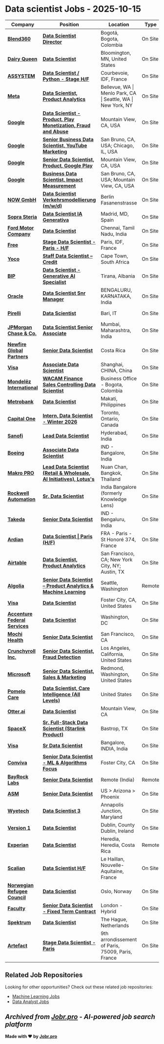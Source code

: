 # Data scientist Jobs - 2025-10-15

| Company | Position | Location | Type | Date |
| ------- | -------- | -------- | ---- | ------ |
| **[Blend360](https://blend360.com)** | **[Data Scientist Director](https://jobr.pro/job/30211885/data-scientist-director?utm_source=github&utm_medium=repo&utm_campaign=github-data-science-jobs)** | Bogotá, Bogota, Colombia | On Site | Oct 14 |
| **[Dairy Queen](https://www.dairyqueen.com/)** | **[Data Scientist](https://jobr.pro/job/30211901/data-scientist?utm_source=github&utm_medium=repo&utm_campaign=github-data-science-jobs)** | Bloomington, MN, United States | On Site | Oct 14 |
| **[ASSYSTEM](https://www.assystem.com)** | **[Data Scientist / Python - Stage H/F](https://jobr.pro/job/30211921/data-scientist-python-stage-hf?utm_source=github&utm_medium=repo&utm_campaign=github-data-science-jobs)** | Courbevoie, IDF, France | On Site | Oct 14 |
| **[Meta](https://www.meta.com/)** | **[Data Scientist, Product Analytics](https://jobr.pro/job/30175658/data-scientist-product-analytics?utm_source=github&utm_medium=repo&utm_campaign=github-data-science-jobs)** | Bellevue, WA \| Menlo Park, CA \| Seattle, WA \| New York, NY | On Site | Oct 14 |
| **[Google](https://www.google.com/)** | **[Data Scientist - Product, Play Monetization, Fraud and Abuse](https://jobr.pro/job/30174612/data-scientist-product-play-monetization-fraud-and-abuse?utm_source=github&utm_medium=repo&utm_campaign=github-data-science-jobs)** | Mountain View, CA, USA | On Site | Oct 14 |
| **[Google](https://www.google.com/)** | **[Senior Business Data Scientist, YouTube Marketing](https://jobr.pro/job/30174603/senior-business-data-scientist-youtube-marketing?utm_source=github&utm_medium=repo&utm_campaign=github-data-science-jobs)** | San Bruno, CA, USA; Chicago, IL, USA | On Site | Oct 14 |
| **[Google](https://www.google.com/)** | **[Senior Data Scientist, Product, Google Play](https://jobr.pro/job/30174424/senior-data-scientist-product-google-play?utm_source=github&utm_medium=repo&utm_campaign=github-data-science-jobs)** | Mountain View, CA, USA | On Site | Oct 14 |
| **[Google](https://www.google.com/)** | **[Business Data Scientist, Impact Measurement](https://jobr.pro/job/30174436/business-data-scientist-impact-measurement?utm_source=github&utm_medium=repo&utm_campaign=github-data-science-jobs)** | San Bruno, CA, USA; Mountain View, CA, USA | On Site | Oct 14 |
| **[NOW GmbH](https://www.now-gmbh.de/)** | **[Data Scientist Verkehrsmodellierung (m/w/d)](https://jobr.pro/job/30166827/data-scientist-verkehrsmodellierung-mwd?utm_source=github&utm_medium=repo&utm_campaign=github-data-science-jobs)** | Berlin Fasanenstrasse | On Site | Oct 14 |
| **[Sopra Steria](https://www.soprasteria.com)** | **[Data Scientist IA Generativa](https://jobr.pro/job/30181076/data-scientist-ia-generativa?utm_source=github&utm_medium=repo&utm_campaign=github-data-science-jobs)** | Madrid, MD, Spain | On Site | Oct 14 |
| **[Ford Motor Company](https://corporate.ford.com/)** | **[Data Scientist](https://jobr.pro/job/30187467/data-scientist?utm_source=github&utm_medium=repo&utm_campaign=github-data-science-jobs)** | Chennai, Tamil Nadu, India | On Site | Oct 14 |
| **[Free](https://etre-free.fr)** | **[Stage Data Scientist - Paris - H/F](https://jobr.pro/job/30181087/stage-data-scientist-paris-hf?utm_source=github&utm_medium=repo&utm_campaign=github-data-science-jobs)** | Paris, IDF, France | On Site | Oct 14 |
| **[Yoco](https://www.yoco.com)** | **[Staff Data Scientist – Credit](https://jobr.pro/job/30177593/staff-data-scientist-credit?utm_source=github&utm_medium=repo&utm_campaign=github-data-science-jobs)** | Cape Town, South Africa | On Site | Oct 14 |
| **[BIP](https://www.bip-group.com/)** | **[Data Scientist - Generative AI Specialist](https://jobr.pro/job/30182178/data-scientist-generative-ai-specialist?utm_source=github&utm_medium=repo&utm_campaign=github-data-science-jobs)** | Tirana, Albania | On Site | Oct 14 |
| **[Oracle](https://www.oracle.com/)** | **[Data Scientist Snr Manager](https://jobr.pro/job/30185094/data-scientist-snr-manager?utm_source=github&utm_medium=repo&utm_campaign=github-data-science-jobs)** | BENGALURU, KARNATAKA, India | On Site | Oct 14 |
| **[Pirelli](https://www.pirelli.com)** | **[Data Scientist](https://jobr.pro/job/30142656/data-scientist?utm_source=github&utm_medium=repo&utm_campaign=github-data-science-jobs)** | Bari, IT | On Site | Oct 14 |
| **[JPMorgan Chase & Co.](https://www.jpmorganchase.com/)** | **[Data Scientist Senior Associate](https://jobr.pro/job/30179915/data-scientist-senior-associate?utm_source=github&utm_medium=repo&utm_campaign=github-data-science-jobs)** | Mumbai, Maharashtra, India | On Site | Oct 14 |
| **[Newfire Global Partners](https://www.newfireglobal.com/)** | **[Senior Data Scientist](https://jobr.pro/job/30158397/senior-data-scientist?utm_source=github&utm_medium=repo&utm_campaign=github-data-science-jobs)** | Costa Rica | On Site | Oct 14 |
| **[Visa](https://visa.com)** | **[Associate Data Scientist](https://jobr.pro/job/30156741/associate-data-scientist?utm_source=github&utm_medium=repo&utm_campaign=github-data-science-jobs)** | Shanghai, CHINA, China | On Site | Oct 14 |
| **[Mondelēz International](https://www.mondelezinternational.com/)** | **[WACAM Finance Sales Controlling Data Scientist](https://jobr.pro/job/30198108/wacam-finance-sales-controlling-data-scientist?utm_source=github&utm_medium=repo&utm_campaign=github-data-science-jobs)** | Business Office - Bogota, Colombia | On Site | Oct 14 |
| **[Metrobank](https://www.metrobank.com.ph/)** | **[Data Scientist](https://jobr.pro/job/30156628/data-scientist?utm_source=github&utm_medium=repo&utm_campaign=github-data-science-jobs)** | Makati, Philippines | On Site | Oct 14 |
| **[Capital One](https://www.capitalonecareers.com/)** | **[Intern, Data Scientist - Winter 2026](https://jobr.pro/job/30178827/intern-data-scientist-winter-2026?utm_source=github&utm_medium=repo&utm_campaign=github-data-science-jobs)** | Toronto, Ontario, Canada | On Site | Oct 14 |
| **[Sanofi](https://www.sanofi.com/)** | **[Lead Data Scientist](https://jobr.pro/job/30151817/lead-data-scientist?utm_source=github&utm_medium=repo&utm_campaign=github-data-science-jobs)** | Hyderabad, India | On Site | Oct 14 |
| **[Boeing](https://www.boeing.com/)** | **[Associate Data Scientist](https://jobr.pro/job/30178957/associate-data-scientist?utm_source=github&utm_medium=repo&utm_campaign=github-data-science-jobs)** | IND - Bangalore, India | On Site | Oct 14 |
| **[Makro PRO](https://www.siammakro.co.th/)** | **[Lead Data Scientist (Retail & Wholesale, AI Initiatives), Lotus's](https://jobr.pro/job/30174838/lead-data-scientist-retail-wholesale-ai-initiatives-lotuss?utm_source=github&utm_medium=repo&utm_campaign=github-data-science-jobs)** | Nuan Chan, Bangkok, Thailand | On Site | Oct 14 |
| **[Rockwell Automation](https://www.rockwellautomation.com/)** | **[Sr. Data Scientist](https://jobr.pro/job/30168586/sr-data-scientist?utm_source=github&utm_medium=repo&utm_campaign=github-data-science-jobs)** | India Bangalore (formerly Knowledge Lens) | On Site | Oct 14 |
| **[Takeda](https://www.takeda.com/)** | **[Senior Data Scientist](https://jobr.pro/job/30204541/senior-data-scientist?utm_source=github&utm_medium=repo&utm_campaign=github-data-science-jobs)** | IND - Bengaluru, India | On Site | Oct 14 |
| **[Ardian](https://www.ardian.com/)** | **[Data Scientist \| Paris (H/F)](https://jobr.pro/job/30201570/data-scientist-paris-hf?utm_source=github&utm_medium=repo&utm_campaign=github-data-science-jobs)** | FRA - Paris - St Honoré 374, France | On Site | Oct 14 |
| **[Airtable](https://airtable.com/)** | **[Data Scientist, Product Analytics](https://jobr.pro/job/30139198/data-scientist-product-analytics?utm_source=github&utm_medium=repo&utm_campaign=github-data-science-jobs)** | San Francisco, CA; New York City, NY; Austin, TX | On Site | Oct 13 |
| **[Algolia](https://www.algolia.com/)** | **[Senior Data Scientist – Product Analytics & Machine Learning](https://jobr.pro/job/30139836/senior-data-scientist-product-analytics-machine-learning?utm_source=github&utm_medium=repo&utm_campaign=github-data-science-jobs)** | Seattle, Washington | Remote | Oct 13 |
| **[Visa](https://visa.com)** | **[Data Scientist](https://jobr.pro/job/30156743/data-scientist?utm_source=github&utm_medium=repo&utm_campaign=github-data-science-jobs)** | Foster City, CA, United States | On Site | Oct 13 |
| **[Accenture Federal Services](https://www.accenture.com/)** | **[Data Scientist](https://jobr.pro/job/30144163/data-scientist?utm_source=github&utm_medium=repo&utm_campaign=github-data-science-jobs)** | Washington, DC | On Site | Oct 13 |
| **[Mochi Health](https://joinmochi.com/)** | **[Senior Data Scientist](https://jobr.pro/job/30146369/senior-data-scientist?utm_source=github&utm_medium=repo&utm_campaign=github-data-science-jobs)** | San Francisco, CA | On Site | Oct 13 |
| **[Crunchyroll Inc.](https://www.crunchyroll.com/)** | **[Senior Data Scientist, Fraud Detection](https://jobr.pro/job/30142118/senior-data-scientist-fraud-detection?utm_source=github&utm_medium=repo&utm_campaign=github-data-science-jobs)** | Los Angeles, California, United States | On Site | Oct 13 |
| **[Microsoft](https://www.microsoft.com/)** | **[Senior Data Scientist, Sales & Marketing](https://jobr.pro/job/30176909/senior-data-scientist-sales-marketing?utm_source=github&utm_medium=repo&utm_campaign=github-data-science-jobs)** | Redmond, Washington, United States | On Site | Oct 13 |
| **[Pomelo Care](https://www.pomelocare.com/)** | **[Data Scientist, Care Intelligence (All Levels)](https://jobr.pro/job/30141227/data-scientist-care-intelligence-all-levels?utm_source=github&utm_medium=repo&utm_campaign=github-data-science-jobs)** | United States | On Site | Oct 13 |
| **[Otter.ai](https://otter.ai/)** | **[Data Scientist](https://jobr.pro/job/30148011/data-scientist?utm_source=github&utm_medium=repo&utm_campaign=github-data-science-jobs)** | Mountain View, CA | On Site | Oct 13 |
| **[SpaceX](https://www.spacex.com/)** | **[Sr. Full-Stack Data Scientist (Starlink Product)](https://jobr.pro/job/30138571/sr-full-stack-data-scientist-starlink-product?utm_source=github&utm_medium=repo&utm_campaign=github-data-science-jobs)** | Bastrop, TX | On Site | Oct 13 |
| **[Visa](https://visa.com)** | **[Sr Data Scientist](https://jobr.pro/job/30133536/sr-data-scientist?utm_source=github&utm_medium=repo&utm_campaign=github-data-science-jobs)** | Bangalore, INDIA, India | On Site | Oct 13 |
| **[Conviva](https://www.conviva.com/)** | **[Senior Data Scientist - ML & Algorithms Focus](https://jobr.pro/job/30143509/senior-data-scientist-ml-algorithms-focus?utm_source=github&utm_medium=repo&utm_campaign=github-data-science-jobs)** | Foster City, CA | On Site | Oct 13 |
| **[BayRock Labs](https://bayrocklabs.com/)** | **[Senior Data Scientist](https://jobr.pro/job/30165291/senior-data-scientist?utm_source=github&utm_medium=repo&utm_campaign=github-data-science-jobs)** | Remote (India) | Remote | Oct 13 |
| **[ASM](https://www.asm.com/)** | **[Senior Data Scientist](https://jobr.pro/job/30138271/senior-data-scientist?utm_source=github&utm_medium=repo&utm_campaign=github-data-science-jobs)** | US > Arizona > Phoenix | On Site | Oct 13 |
| **[Wyetech](https://wyetechllc.com/)** | **[Data Scientist 3](https://jobr.pro/job/30144129/data-scientist-3?utm_source=github&utm_medium=repo&utm_campaign=github-data-science-jobs)** | Annapolis Junction, Maryland | On Site | Oct 13 |
| **[Version 1](https://www.version1.com)** | **[Data Scientist](https://jobr.pro/job/30133547/data-scientist?utm_source=github&utm_medium=repo&utm_campaign=github-data-science-jobs)** | Dublin, County Dublin, Ireland | On Site | Oct 13 |
| **[Experian](https://www.experian.com/)** | **[Data Scientist](https://jobr.pro/job/30133548/data-scientist?utm_source=github&utm_medium=repo&utm_campaign=github-data-science-jobs)** | Heredia, Heredia, Costa Rica | Remote | Oct 13 |
| **[Scalian](https://www.scalian.com)** | **[Data Scientist H/F](https://jobr.pro/job/30133550/data-scientist-hf?utm_source=github&utm_medium=repo&utm_campaign=github-data-science-jobs)** | Le Haillan, Nouvelle-Aquitaine, France | On Site | Oct 13 |
| **[Norwegian Refugee Council](https://www.nrc.no/)** | **[Data Scientist](https://jobr.pro/job/30176095/data-scientist?utm_source=github&utm_medium=repo&utm_campaign=github-data-science-jobs)** | Oslo, Norway | On Site | Oct 13 |
| **[Faculty](https://faculty.ai)** | **[Senior Data Scientist - Fixed Term Contract](https://jobr.pro/job/30145933/senior-data-scientist-fixed-term-contract?utm_source=github&utm_medium=repo&utm_campaign=github-data-science-jobs)** | London - Hybrid | On Site | Oct 13 |
| **[Spektrum](https://spektrum-group.com/)** | **[Data Scientist](https://jobr.pro/job/30151539/data-scientist?utm_source=github&utm_medium=repo&utm_campaign=github-data-science-jobs)** | The Hague, Netherlands | On Site | Oct 13 |
| **[Artefact](https://www.artefact.com/)** | **[Stage Data Scientist - Paris](https://jobr.pro/job/30142812/stage-data-scientist-paris?utm_source=github&utm_medium=repo&utm_campaign=github-data-science-jobs)** | 9th arrondissement of Paris, 75009, Paris, France | On Site | Oct 13 |

## Related Job Repositories

Looking for other opportunities? Check out these related job repositories:

- [Machine Learning Jobs](https://github.com/jobs-jobr-pro/Machine-Learning-Jobs)
- [Data Analyst Jobs](https://github.com/jobs-jobr-pro/Data-Analyst-Jobs)



*Archived from [Jobr.pro](https://jobr.pro?utm_source=github&utm_medium=repo&utm_campaign=github-data-science-jobs) - AI-powered job search platform*
---

**Made with ❤️ by [Jobr.pro](https://jobr.pro?utm_source=github&utm_medium=repo&utm_campaign=github-data-science-jobs)**